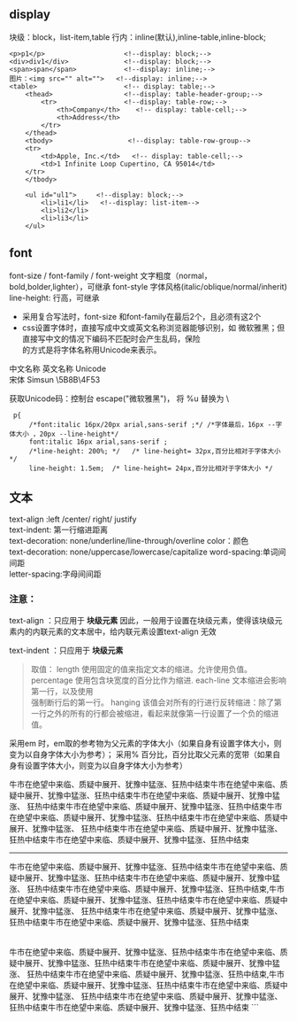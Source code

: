 ## display
 块级：block，list-item,table
 行内：inline(默认),inline-table,inline-block;
 
 ```
 <p>p1</p>                    <!--display: block;-->
 <div>div1</div>              <!--display: block;-->
 <span>span</span>            <!--display: inline;-->
 图片：<img src="" alt="">   <!--display: inline;-->
 <table>                      <!-- display: table;-->
     <thead>                  <!--display: table-header-group;-->
         <tr>                 <!--display: table-row;-->
             <th>Company</th>    <!-- display: table-cell;-->
             <th>Address</th>
         </tr>
     </thead>
     <tbody>                   <!--display: table-row-group-->
     <tr>
         <td>Apple, Inc.</td>   <!-- display: table-cell;-->
         <td>1 Infinite Loop Cupertino, CA 95014</td>
     </tr>
     </tbody>
 
     <ul id="ul1">     <!--display: block;-->
         <li>li1</li>   <!--display: list-item-->
         <li>li2</li>
         <li>li3</li>
     </ul>
 
 ```
 
 ## font
 font-size / font-family / font-weight 文字粗度（normal，bold,bolder,lighter），可继承
 font-style 字体风格(italic/oblique/normal/inherit)
 line-height: 行高，可继承
 - 采用复合写法时，font-size 和font-family在最后2个，且必须有这2个
 - css设置字体时，直接写成中文或英文名称浏览器能够识别，如 微软雅黑；但直接写中文的情况下编码不匹配时会产生乱码，保险  
 的方式是将字体名称用Unicode来表示。 
 
 
 中文名称  英文名称      Unicode   
 宋体      Simsun       \5B8B\4F53   
 
 获取Unicode码：控制台 escape("微软雅黑")， 将 %u 替换为 \ 
 
 
 
```
 p{
     /*font:italic 16px/20px arial,sans-serif ;*/ /*字体最后，16px --字体大小 ，20px --line-height*/
     font:italic 16px arial,sans-serif ;
     /*line-height: 200%; */   /* line-height= 32px,百分比相对于字体大小 */
     line-height: 1.5em;  /* line-height= 24px,百分比相对于字体大小 */
```

## 文本

text-align :left /center/ right/ justify  
text-indent: 第一行缩进距离   
text-decoration: none/underline/line-through/overline
color：颜色   
text-decoration: none/uppercase/lowercase/capitalize
word-spacing:单词间间距  
letter-spacing:字母间间距   

### 注意：
text-align ：只应用于 __块级元素__
因此，一般用于设置在块级元素，使得该块级元素内的内联元素的文本居中，给内联元素设置text-align 无效  

text-indent ：只应用于 __块级元素__
>  取值：
>  length 
>  使用固定的<length>值来指定文本的缩进。允许使用负值。 
>  percentage 
>  使用包含块宽度的百分比作为缩进.
>  each-line 
>  文本缩进会影响第一行，以及使用<br>强制断行后的第一行。
>  hanging 
>  该值会对所有的行进行反转缩进：除了第一行之外的所有的行都会被缩进，看起来就像第一行设置了一个负的缩进值。

采用em 时，em取的参考物为父元素的字体大小（如果自身有设置字体大小，则变为以自身字体大小为参考）；
采用% 百分比，百分比取父元素的宽带（如果自身有设置字体大小，则变为以自身字体大小为参考）


<body>
<div class="box">
    <!--text-align: center; 和 text-indent: 1em;均在p标签生效（p为块级元素）-->
    <p>牛市在绝望中来临、质疑中展开、犹豫中猛涨、狂热中结束牛市在绝望中来临、质疑中展开、犹豫中猛涨、狂热中结束牛市在绝望中来临、质疑中展开、犹豫中猛涨、
        狂热中结束牛市在绝望中来临、质疑中展开、犹豫中猛涨、狂热中结束牛市在绝望中来临、质疑中展开、犹豫中猛涨、狂热中结束牛市在绝望中来临、质疑中展开、犹豫中猛涨、
        狂热中结束牛市在绝望中来临、质疑中展开、犹豫中猛涨、狂热中结束牛市在绝望中来临、质疑中展开、犹豫中猛涨、狂热中结束</p>
    <hr>
    <!--text-align: center 生效（span包裹在div中）;   text-indent: 1em不生效-->
    <span>牛市在绝望中来临、质疑中展开、犹豫中猛涨、狂热中结束牛市在绝望中来临、质疑中展开、犹豫中猛涨、狂热中结束牛市在绝望中来临、质疑中展开、犹豫中猛涨、
    狂热中结束牛市在绝望中来临、质疑中展开、犹豫中猛涨、狂热中结束,牛市在绝望中来临、质疑中展开、犹豫中猛涨、狂热中结束牛市在绝望中来临、质疑中展开、犹豫中猛涨、
    狂热中结束牛市在绝望中来临、质疑中展开、犹豫中猛涨、狂热中结束牛市在绝望中来临、质疑中展开、犹豫中猛涨、狂热中结束</span>
</div>
<br>
<br>
<!--text-align: center 不生效;   text-indent: 1em不生效-->
<span>牛市在绝望中来临、质疑中展开、犹豫中猛涨、狂热中结束牛市在绝望中来临、质疑中展开、犹豫中猛涨、狂热中结束牛市在绝望中来临、质疑中展开、犹豫中猛涨、
    狂热中结束牛市在绝望中来临、质疑中展开、犹豫中猛涨、狂热中结束,牛市在绝望中来临、质疑中展开、犹豫中猛涨、狂热中结束牛市在绝望中来临、质疑中展开、犹豫中猛涨、
    狂热中结束牛市在绝望中来临、质疑中展开、犹豫中猛涨、狂热中结束牛市在绝望中来临、质疑中展开、犹豫中猛涨、狂热中结束</span>
</body>```

```